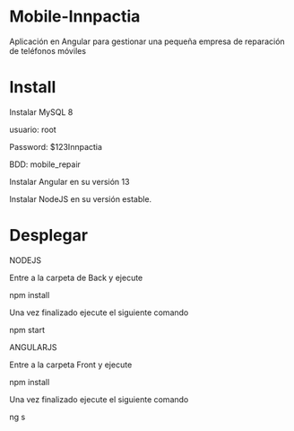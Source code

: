 # Mobile-Innpactia
Aplicación en Angular para gestionar una pequeña empresa de reparación de teléfonos móviles

# Install
Instalar MySQL 8

usuario:
root

Password:
$123Innpactia

BDD:
mobile_repair

Instalar Angular en su versión 13

Instalar NodeJS en su versión estable.

# Desplegar
NODEJS

Entre a la carpeta de Back y ejecute

npm install

Una vez finalizado ejecute el siguiente comando

npm start

ANGULARJS

Entre a la carpeta Front y ejecute

npm install

Una vez finalizado ejecute el siguiente comando

ng s

